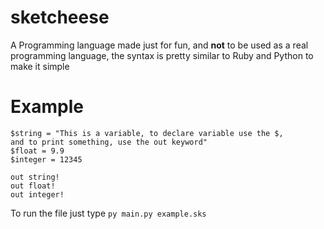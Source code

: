 # sketcheese
A Programming language made just for fun, and **not** to be used as a real programming language, the syntax is pretty similar to Ruby and Python to make it simple

# Example
```
$string = "This is a variable, to declare variable use the $,
and to print something, use the out keyword"
$float = 9.9
$integer = 12345

out string!
out float!
out integer!
```

To run the file just type ```py main.py example.sks```
